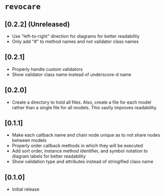 # `revocare`

## [0.2.2] (Unreleased)
- Use "left-to-right" direction for diagrams for better readability
- Only add "#" to method names and not validator class names

## [0.2.1]
- Properly handle custom validators
- Show validator class name instead of underscore-d name

## [0.2.0]
- Create a directory to hold all files. Also, create a file for each model rather than a single file for all models. This vastly improves readability.

## [0.1.1]
- Make each callback name and chain node unique as to not share nodes between models
- Properly order callback methods in which they will be executed
- Add sort order, instance method identifier, and symbol notation to diagram labels for better readability
- Show validation type and attributes instead of stringified class name

## [0.1.0]
- Initial release
